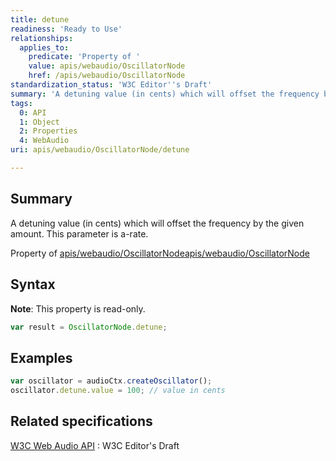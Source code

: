 ```yaml
---
title: detune
readiness: 'Ready to Use'
relationships:
  applies_to:
    predicate: 'Property of '
    value: apis/webaudio/OscillatorNode
    href: /apis/webaudio/OscillatorNode
standardization_status: 'W3C Editor''s Draft'
summary: 'A detuning value (in cents) which will offset the frequency by the given amount. This parameter is a-rate.'
tags:
  0: API
  1: Object
  2: Properties
  4: WebAudio
uri: apis/webaudio/OscillatorNode/detune

---
```

## Summary

A detuning value (in cents) which will offset the frequency by the given amount. This parameter is a-rate.

Property of [apis/webaudio/OscillatorNode](/apis/webaudio/OscillatorNode)[apis/webaudio/OscillatorNode](/apis/webaudio/OscillatorNode)

## Syntax

**Note**: This property is read-only.

``` js
var result = OscillatorNode.detune;
```

## Examples

``` js
var oscillator = audioCtx.createOscillator();
oscillator.detune.value = 100; // value in cents
```

## Related specifications

[W3C Web Audio API](http://webaudio.github.io/web-audio-api/)
:   W3C Editor's Draft
